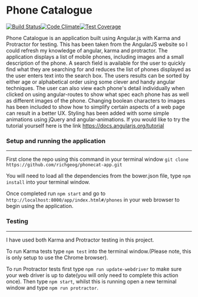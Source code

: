 # Phone Catalogue

[![Build Status](https://travis-ci.org/richgeog/phonecat-app.svg?branch=master)](https://travis-ci.org/richgeog/phonecat-app)[![Code Climate](https://codeclimate.com/github/richgeog/phonecat-app/badges/gpa.svg)](https://codeclimate.com/github/richgeog/phonecat-app)[![Test Coverage](https://codeclimate.com/github/richgeog/phonecat-app/badges/coverage.svg)](https://codeclimate.com/github/richgeog/phonecat-app/coverage)

Phone Catalogue is an application built using Angular.js with Karma and Protractor for testing. This has been taken from the AngularJS website so I could refresh my knowledge of angular, karma and protractor.
The application displays a list of mobile phones, including images and a small description of the phone. A search field is available for the user to quickly find what they are searching for and reduces the list of phones displayed as the user enters text into the search box. The users results can be sorted by either age or alphabetical order using some clever and handy angular techniques.
The user can also view each phone's detail individually when clicked on using angular-routes to show what spec each phone has as well as different images of the phone. Changing boolean characters to images has been included to show how to simplify certain aspects of a web page can result in a better UX.
Styling has been added with some simple animations using jQuery and angular-animations.
If you would like to try the tutorial yourself here is the link https://docs.angularjs.org/tutorial

### Setup and running the application
---

First clone the repo using this command in your terminal window
`git clone https://github.com/richgeog/phonecat-app.git`

You will need to load all the dependencies from the bower.json file, type `npm install` into your terminal window.

Once completed run `npm start` and go to `http://localhost:8000/app/index.html#/phones`  in your web browser to begin using the application.

### Testing
---
I have used both Karma and Protractor testing in this project.

To run Karma tests type `npm test` into the terminal window.(Please note, this is only setup to use the Chrome browser).

To run Protractor tests first type `npm run update-webdriver` to make sure your web driver is up to date(you will only need to complete this action once). Then type `npm start`, whilst this is running open a new terminal window and type `npm run protractor`.